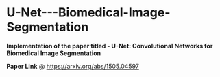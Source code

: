 # U-Net---Biomedical-Image-Segmentation

 **Implementation of the paper titled - U-Net: Convolutional Networks for Biomedical Image Segmentation**
 
**Paper Link** @ https://arxiv.org/abs/1505.04597
